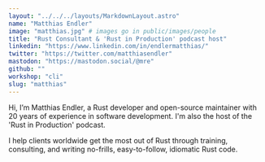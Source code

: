 ```yaml
---
layout: "../../../layouts/MarkdownLayout.astro"
name: "Matthias Endler"
image: "matthias.jpg" # images go in public/images/people
title: "Rust Consultant & 'Rust in Production' podcast host"
linkedin: "https://www.linkedin.com/in/endlermatthias/"
twitter: "https://twitter.com/matthiasendler"
mastodon: "https://mastodon.social/@mre"
github: ""
workshop: "cli"
slug: "matthias"
---
```


Hi, I’m Matthias Endler, a Rust developer and open-source maintainer with 20 years of experience in software development. I'm also the host of the 'Rust in Production' podcast.

I help clients worldwide get the most out of Rust through training, consulting, and writing no-frills, easy-to-follow, idiomatic Rust code.